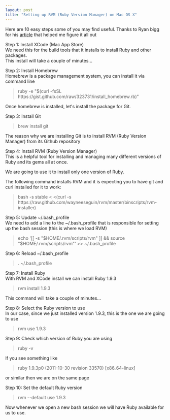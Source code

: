 ```yaml
---
layout: post
title: "Setting up RVM (Ruby Version Manager) on Mac OS X"
---
```



<p>Here are 10 easy steps some of you may find useful. Thanks to Ryan bigg for his <a href="http://ryanbigg.com/2011/06/mac-os-x-ruby-rvm-rails-and-you/">article</a> that helped me figure it all out</p>

<div class="step">
<p><span>Step 1</span>: Install XCode (Mac App Store)<br/>
We need this for the build tools that it installs to install Ruby and other packages.<br/>
This install will take a couple of minutes...</p>
</div>

<div class="step">
<p><span>Step 2</span>: Install Homebrew<br/>
Homebrew is a package management system, you can install it via command line</p>
<blockquote>ruby -e "$(curl -fsSL https://gist.github.com/raw/323731/install_homebrew.rb)"</blockquote>
<p>Once homebrew is installed, let's install the package for Git.</p>
</div>

<div class="step">
<p><span>Step 3</span>: Install Git</p>
<blockquote>brew install git</blockquote>
<p>The reason why we are installing Git is to install RVM (Ruby Version Manager) from its Github repository</p>
</div>

<div class="step">
<p><span>Step 4</span>: Install RVM (Ruby Version Manager)<br/>
This is a helpful tool for installing and managing many different versions of Ruby and its gems all at once.</p>
<p>We are going to use it to install only one version of Ruby.</p>
<p>The following command installs RVM and it is expecting you to have git and curl installed for it to work:</p>
<blockquote>bash -s stable &lt; &lt;(curl -s https://raw.github.com/wayneeseguin/rvm/master/binscripts/rvm-installer)</blockquote>
</div>

<div class="step">
<p><span>Step 5</span>: Update ~/.bash_profile<br/>
We need to add a line to the ~/.bash_profile that is responsible for setting up the bash session (this is where we load RVM)</p>
<blockquote>echo '[[ -s "$HOME/.rvm/scripts/rvm" ]] &amp;&amp; source "$HOME/.rvm/scripts/rvm"' >> ~/.bash_profile </blockquote>
</div>

<div class="step">
<p><span>Step 6</span>: Reload ~/.bash_profile</p>
<blockquote>. ~/.bash_profile</blockquote>
</div>

<div class="step">
<p><span>Step 7</span>: Install Ruby<br/>
With RVM and XCode install we can install Ruby 1.9.3</p>
<blockquote>rvm install 1.9.3</blockquote>
<p>This command will take a couple of minutes...</p>
</div>

<div class="step">
<p><span>Step 8</span>: Select the Ruby version to use<br/>
In our case, since we just installed version 1.9.3, this is the one we are going to use</p>
<blockquote>rvm use 1.9.3</blockquote>
</div>

<div class="step">
<p><span>Step 9</span>: Check which version of Ruby you are using</p>
<blockquote>ruby -v</blockquote>
<p>If you see something like </p>
<blockquote>ruby 1.9.3p0 (2011-10-30 revision 33570) [x86_64-linux] </blockquote>
<p>or similar then we are on the same page</p>
</div>

<div class="step">
<p><span>Step 10</span>: Set the default Ruby version</p>
<blockquote>rvm --default use 1.9.3</blockquote>
<p>Now whenever we open a new bash session we will have Ruby available for us to use.</p>
</div>








